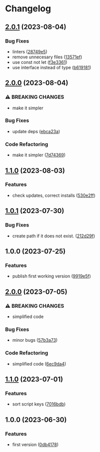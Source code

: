 # Changelog

## [2.0.1](https://github.com/santimirandarp/ts-migration-helper/compare/v2.0.0...v2.0.1) (2023-08-04)


### Bug Fixes

* linters ([28749e5](https://github.com/santimirandarp/ts-migration-helper/commit/28749e52e5c40a6e01e5c9a50f7418179f64b63e))
* remove unnecesary files ([13571ef](https://github.com/santimirandarp/ts-migration-helper/commit/13571efb82a25becf208137a701221d86cf34fb5))
* use const not let ([f3e3361](https://github.com/santimirandarp/ts-migration-helper/commit/f3e33619a3533b36989092b96c81e680c8e85c25))
* use interface instead of type ([b619181](https://github.com/santimirandarp/ts-migration-helper/commit/b619181902074fbe0af877a3b831b50ead82b9d9))

## [2.0.0](https://github.com/santimirandarp/ts-migration-helper/compare/v1.1.0...v2.0.0) (2023-08-04)


### ⚠ BREAKING CHANGES

* make it simpler

### Bug Fixes

* update deps ([ebca23a](https://github.com/santimirandarp/ts-migration-helper/commit/ebca23a645a15e75ce5970be6453548f5ecc0fa3))


### Code Refactoring

* make it simpler ([7d74369](https://github.com/santimirandarp/ts-migration-helper/commit/7d74369204b4e769f7d40fdde989420965c136fa))

## [1.1.0](https://github.com/santimirandarp/ts-migration-helper/compare/v1.0.1...v1.1.0) (2023-08-03)


### Features

* check updates, correct installs ([530e2ff](https://github.com/santimirandarp/ts-migration-helper/commit/530e2ff8d28aa1f60b91fb39c5c660ca4ca2a27c))

## [1.0.1](https://github.com/santimirandarp/ts-migration-helper/compare/v1.0.0...v1.0.1) (2023-07-30)


### Bug Fixes

* create path if it does not exist. ([212d29f](https://github.com/santimirandarp/ts-migration-helper/commit/212d29f6734378fd61cf67ca03e078badd5f381e))

## 1.0.0 (2023-07-25)


### Features

* publish first working version ([9919e5f](https://github.com/santimirandarp/ts-migration-helper/commit/9919e5f935e96b967b4b90e1cface58456d9f689))

## [2.0.0](https://github.com/santimirandarp/ts-migration-helper/compare/v1.1.0...v2.0.0) (2023-07-05)


### ⚠ BREAKING CHANGES

* simplified code

### Bug Fixes

* minor bugs ([57b3a73](https://github.com/santimirandarp/ts-migration-helper/commit/57b3a73b609273444242f217ceb906c4701a36f7))


### Code Refactoring

* simplified code ([6ec9da4](https://github.com/santimirandarp/ts-migration-helper/commit/6ec9da46d90641ea30661f79320e00900f55e51c))

## [1.1.0](https://github.com/santimirandarp/ts-migration-helper/compare/v1.0.0...v1.1.0) (2023-07-01)


### Features

* sort script keys ([7016bdb](https://github.com/santimirandarp/ts-migration-helper/commit/7016bdb09e7f9e5fec94af8f1c66d2aad0a8100a))

## 1.0.0 (2023-06-30)


### Features

* first version ([0db4178](https://github.com/santimirandarp/ts-migration-helper/commit/0db41784d8c60b208c72f9f351751526f2bc729a))
